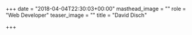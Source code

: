 +++
date = "2018-04-04T22:30:03+00:00"
masthead_image = ""
role = "Web Developer"
teaser_image = ""
title = "David Disch"

+++
